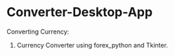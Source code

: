 # Converter-Desktop-App
Converting Currency:

1. Currency Converter using forex_python and Tkinter.
